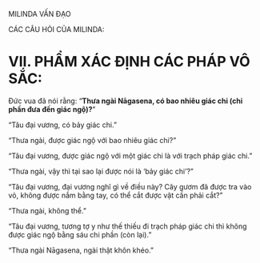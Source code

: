MILINDA VẤN ĐẠO

CÁC CÂU HỎI CỦA MILINDA:

# VII. PHẨM XÁC ĐỊNH CÁC PHÁP VÔ SẮC:

Đức vua đã nói rằng: “**Thưa ngài Nāgasena, có bao nhiêu giác chi (chi phần đưa đến giác ngộ)?**”

“Tâu đại vương, có bảy giác chi.”

“Thưa ngài, được giác ngộ với bao nhiêu giác chi?”

“Tâu đại vương, được giác ngộ với một giác chi là với trạch pháp giác chi.”

“Thưa ngài, vậy thì tại sao lại được nói là ‘bảy giác chi’?”

“Tâu đại vương, đại vương nghĩ gì về điều này? Cây gươm đã được tra vào vỏ, không được nắm bằng tay, có thể cắt được vật cần phải cắt?”

“Thưa ngài, không thể.”

“Tâu đại vương, tương tợ y như thế thiếu đi trạch pháp giác chi thì không được giác ngộ bằng sáu chi phần (còn lại).”

“Thưa ngài Nāgasena, ngài thật khôn khéo.”
